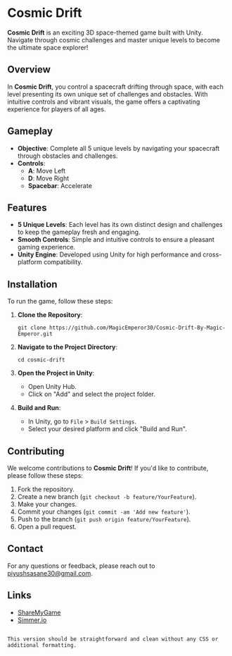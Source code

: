 
# Cosmic Drift

**Cosmic Drift** is an exciting 3D space-themed game built with Unity. Navigate through cosmic challenges and master unique levels to become the ultimate space explorer!

## Overview

In **Cosmic Drift**, you control a spacecraft drifting through space, with each level presenting its own unique set of challenges and obstacles. With intuitive controls and vibrant visuals, the game offers a captivating experience for players of all ages.

## Gameplay

- **Objective**: Complete all 5 unique levels by navigating your spacecraft through obstacles and challenges.
- **Controls**:
  - **A**: Move Left
  - **D**: Move Right
  - **Spacebar**: Accelerate

## Features

- **5 Unique Levels**: Each level has its own distinct design and challenges to keep the gameplay fresh and engaging.
- **Smooth Controls**: Simple and intuitive controls to ensure a pleasant gaming experience.
- **Unity Engine**: Developed using Unity for high performance and cross-platform compatibility.

## Installation

To run the game, follow these steps:

1. **Clone the Repository**:
   ```
   git clone https://github.com/MagicEmperor30/Cosmic-Drift-By-Magic-Emperor.git
   ```
   
2. **Navigate to the Project Directory**:
   ```
   cd cosmic-drift
   ```

3. **Open the Project in Unity**:
   - Open Unity Hub.
   - Click on "Add" and select the project folder.

4. **Build and Run**:
   - In Unity, go to `File` > `Build Settings`.
   - Select your desired platform and click "Build and Run".

## Contributing

We welcome contributions to **Cosmic Drift**! If you'd like to contribute, please follow these steps:

1. Fork the repository.
2. Create a new branch (`git checkout -b feature/YourFeature`).
3. Make your changes.
4. Commit your changes (`git commit -am 'Add new feature'`).
5. Push to the branch (`git push origin feature/YourFeature`).
6. Open a pull request.

## Contact

For any questions or feedback, please reach out to [piyushsasane30@gmail.com](mailto:piyushsasane30@gmail.com).

## Links

- [ShareMyGame](https://sharemygame.com/@MagicEmperor30/cosmic-drift-project-by-magicemperor30)
- [Simmer.io](https://simmer.io/@MagicEmperor30/cosmic-drift-project-by-magicemperor30)
```

This version should be straightforward and clean without any CSS or additional formatting.
